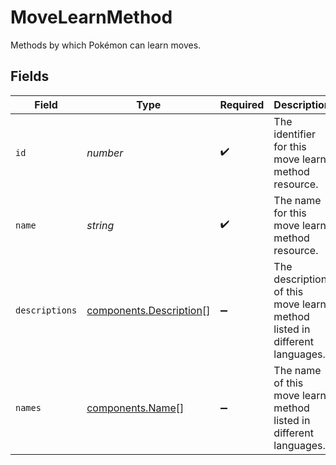 # MoveLearnMethod

Methods by which Pokémon can learn moves.


## Fields

| Field                                                                    | Type                                                                     | Required                                                                 | Description                                                              | Example                                                                  |
| ------------------------------------------------------------------------ | ------------------------------------------------------------------------ | ------------------------------------------------------------------------ | ------------------------------------------------------------------------ | ------------------------------------------------------------------------ |
| `id`                                                                     | *number*                                                                 | :heavy_check_mark:                                                       | The identifier for this move learn method resource.                      | 1                                                                        |
| `name`                                                                   | *string*                                                                 | :heavy_check_mark:                                                       | The name for this move learn method resource.                            | level-up                                                                 |
| `descriptions`                                                           | [components.Description](../../models/components/description.md)[]       | :heavy_minus_sign:                                                       | The description of this move learn method listed in different languages. |                                                                          |
| `names`                                                                  | [components.Name](../../models/components/name.md)[]                     | :heavy_minus_sign:                                                       | The name of this move learn method listed in different languages.        |                                                                          |